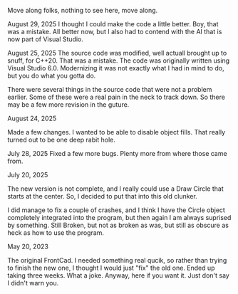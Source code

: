 Move along folks, nothing to see here, move along.

August 29, 2025
I thought I could make the code a little better.  Boy, that was a mistake.
All better now, but I also had to contend with the AI that is now
part of Visual Studio.  

August 25, 2025
The source code was modified, well actuall brought up to snuff, for C++20.
That was a mistake.  The code was originally written using Visual Studio 6.0.
Modernizing it was not exactly what I had in mind to do, but you
do what you gotta do.

There were several things in the source code that were not a 
problem earlier.  Some of these were a real pain in the neck to
track down.  So there may be a few more revision in the guture.

August 24, 2025

Made a few changes.  I wanted to be able to disable object fills.
That really turned out to be one deep rabit hole. 

July 28, 2025
Fixed a few more bugs.  Plenty more from where those came from.

July 20, 2025

The new version is not complete, and I really could use
a Draw Circle that starts at the center.  So, I decided to
put that into this old clunker.

I did manage to fix a couple of crashes, and I think I have the
Circle object completely integrated into the program, but then again
I am always suprised by something.  Still Broken, but not as broken as
was, but still as obscure as heck as how to use the program.

May 20, 2023

The original FrontCad.  I needed something real qucik, so rather than trying to finish
the new one, I thought I would just "fix" the old one.  Ended up taking three weeks.  What
a joke.  Anyway, here if you want it.  Just don't say I didn't warn you.

